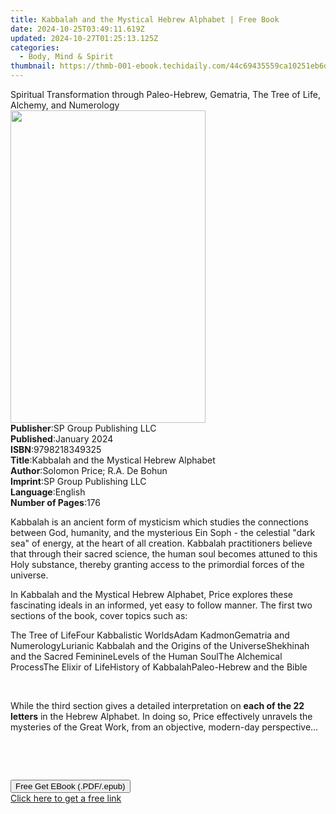 ```yaml
---
title: Kabbalah and the Mystical Hebrew Alphabet | Free Book
date: 2024-10-25T03:49:11.619Z
updated: 2024-10-27T01:25:13.125Z
categories:
  - Body, Mind & Spirit
thumbnail: https://thmb-001-ebook.techidaily.com/44c69435559ca10251eb6d13c915fa4efa7670dc43b7bacb3070e1ce5de72570.jpg
---
```

<main id="book-container">
  <div class="flex flex-col">
    <div class="book-brief flex-1 py-6 px-4 sm:p-6 md:py-10 md:px-8">
      <!-- brief-->
      <div class="book-brief-main">
        Spiritual Transformation through Paleo-Hebrew, Gematria, The Tree of
        Life, Alchemy, and Numerology
      </div>
    </div>
    <div
      class="book-meta-info flex-1 grid gap-4 col-start-1 col-end-3 row-start-1 sm:mb-6 sm:grid-cols-4 lg:gap-6 lg:col-start-2 lg:row-end-6 lg:row-span-6 lg:mb-0"
    >
      <div
        class="book-meta-info-left place-content-center mt-4 p-4 text-sm leading-6 col-start-2 col-span-2 dark:text-slate-400"
      >
        <img
          class="w-full h-500 object-cover rounded-lg sm:h-255 sm:col-span-2 lg:col-span-full"
          src="https://img-001-ebook.techidaily.com/2a8001dc4048439b5804962345cf8745d176804cd4efc3aa64a362223507f95d.jpg"
          alt=""
          width="312"
          height="500"
        />
      </div>
      <div
        class="book-meta-info-right mt-2 col-start-1 row-start-2 col-span-3 self-center"
      >
        <!-- meta data  -->
        <div class="flex flex-col px-4 md:px-8">
          <div class="flex-1">
            <strong>Publisher</strong>:<span class="px-2"
              >SP Group Publishing LLC</span
            >
          </div>
          <div class="flex-1">
            <strong>Published</strong>:<span class="px-2">January 2024</span>
          </div>
          <div class="flex-1">
            <strong>ISBN</strong>:<span class="px-2">9798218349325</span>
          </div>
          <div class="flex-1">
            <strong>Title</strong>:<span class="px-2"
              >Kabbalah and the Mystical Hebrew Alphabet</span
            >
          </div>
          <div class="flex-1">
            <strong>Author</strong>:<span class="px-2"
              >Solomon Price; R.A. De Bohun</span
            >
          </div>
          <div class="flex-1">
            <strong>Imprint</strong>:<span class="px-2"
              >SP Group Publishing LLC</span
            >
          </div>
          <div class="flex-1">
            <strong>Language</strong>:<span class="px-2">English</span>
          </div>
          <div class="flex-1">
            <strong>Number of Pages</strong>:<span class="px-2">176</span>
          </div>
        </div>
      </div>
    </div>
    <div class="book-description flex-1 py-6 px-4 sm:p-6 md:py-10 md:px-8">
      <div class="book-description-main">
        <div accordion-content="" id="description">
          <p>
            Kabbalah is an ancient form of mysticism which studies the
            connections between God, humanity, and the mysterious&nbsp;Ein
            Soph&nbsp;- the celestial "dark sea" of energy, at the heart of all
            creation. Kabbalah practitioners believe that through their sacred
            science, the human soul becomes&nbsp;attuned&nbsp;to this Holy
            substance, thereby granting access to the primordial forces of the
            universe.
          </p>
          <p></p>
          <p>
            In&nbsp;Kabbalah and the Mystical Hebrew Alphabet, Price explores
            these fascinating ideals in an informed, yet easy to follow
            manner.&nbsp;The first two sections of the book, cover topics such
            as:
          </p>
          <span contenteditable="false" class="ql-ui"></span>The Tree of
          Life<span contenteditable="false" class="ql-ui"></span>Four
          Kabbalistic Worlds<span contenteditable="false" class="ql-ui"></span
          >Adam Kadmon<span contenteditable="false" class="ql-ui"></span
          >Gematria and Numerology<span
            contenteditable="false"
            class="ql-ui"
          ></span
          >Lurianic Kabbalah and the Origins of the Universe<span
            contenteditable="false"
            class="ql-ui"
          ></span
          >Shekhinah and the Sacred Feminine<span
            contenteditable="false"
            class="ql-ui"
          ></span
          >Levels of the Human Soul<span
            contenteditable="false"
            class="ql-ui"
          ></span
          >The Alchemical Process<span
            contenteditable="false"
            class="ql-ui"
          ></span
          >The Elixir of Life<span contenteditable="false" class="ql-ui"></span
          >History of Kabbalah<span contenteditable="false" class="ql-ui"></span
          >Paleo-Hebrew and the Bible
          <p><br /></p>
          <p>
            While the third section gives a detailed interpretation on
            <strong>each of the 22 letters</strong> in the Hebrew
            Alphabet.&nbsp;In doing so, Price effectively unravels the mysteries
            of the Great Work, from an objective, modern-day perspective...
          </p>
          <p><br /></p>
          <p><br /></p>
        </div>
        <div class="accordion-fader"></div>
      </div>
    </div>
    <div class="book-excerpts flex-1 py-6 px-4 sm:p-6 md:py-10 md:px-8"></div>
    <div
      class="book-about-author flex-1 py-6 px-4 sm:p-6 md:py-10 md:px-8"
    ></div>
    <div class="book-free-get flex-1 py-6 px-4 sm:p-6 md:py-10 md:px-8">
      <button
        id="btn-free-get"
        class="bg-blue-500 hover:bg-blue-700 text-white font-bold py-2 px-4 rounded"
      >
        Free Get EBook (.PDF/.epub)
      </button>
      <div id="countdown-display" class="px-2 text-lg mt-2"></div>
      <a
        id="free-link"
        class="hidden bg-blue-500 hover:bg-blue-700 text-white font-bold py-2 px-4 rounded"
        href="https://www.ebooks.com/en-us/book/211374448/kabbalah-and-the-mystical-hebrew-alphabet/solomon-price/"
        target="_blank"
        >Click here to get a free link</a
      >
    </div>
    <script>
      let countdownTime = 0;
      let countdownInterval = null;
      document
        .getElementById('btn-free-get')
        .addEventListener('click', startCountdown);
      function startCountdown() {
        countdownTime = new Date().getTime() + 60000 * 3;
        countdownInterval = setInterval(updateCountdown, 1000);
        document.getElementById('btn-free-get').disabled = true;
        document
          .getElementById('btn-free-get')
          .classList.add('bg-gray-500', 'cursor-not-allowed');
      }
      function updateCountdown() {
        let currentTime = new Date().getTime();
        let timeLeft = countdownTime - currentTime;
        let secondsLeft = Math.floor(timeLeft / 1000);
        document.getElementById('countdown-display').innerHTML =
          `Remaining time: ${secondsLeft} seconds.`;
        if (secondsLeft <= 0) {
          clearInterval(countdownInterval);
          document.getElementById('btn-free-get').classList.add('hidden');
          document.getElementById('free-link').classList.remove('hidden');
          document.getElementById('countdown-display').innerHTML = '';
        }
      }
    </script>
  </div>
</main>

<ins class="adsbygoogle"
      style="display:block"
      data-ad-client="ca-pub-7571918770474297"
      data-ad-slot="8358498916"
      data-ad-format="auto"
      data-full-width-responsive="true"></ins>
    